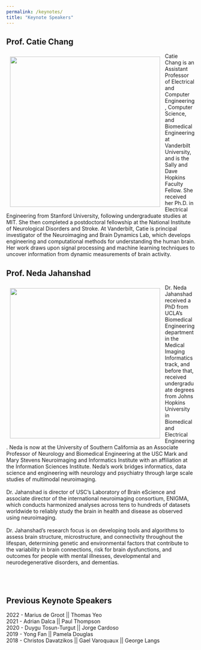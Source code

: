 ```yaml
---
permalink: /keynotes/
title: "Keynote Speakers"
---
```

## Prof. Catie Chang
<img align="left" src="https://mlcnworkshop.github.io/images/chang.jpg" width="400 px" style="padding: 10px">Catie Chang is an Assistant Professor of Electrical and Computer Engineering, Computer Science, and Biomedical Engineering at Vanderbilt University, and is the Sally and Dave Hopkins Faculty Fellow. She received her Ph.D. in Electrical Engineering from Stanford University, following undergraduate studies at MIT. She then completed a postdoctoral fellowship at the National Institute of Neurological Disorders and Stroke. At Vanderbilt, Catie is principal investigator of the Neuroimaging and Brain Dynamics Lab, which develops engineering and computational methods for understanding the human brain. Her work draws upon signal processing and machine learning techniques to uncover information from dynamic measurements of brain activity.

## Prof. Neda Jahanshad
<img align="left" src="https://mlcnworkshop.github.io/images/neda.jpg" width="400 px" style="padding: 10px">
Dr. Neda Jahanshad received a PhD from UCLA’s Biomedical Engineering department in the Medical Imaging Informatics track, and before that, received undergraduate degrees from Johns Hopkins University in Biomedical and Electrical Engineering. Neda is now at the University of Southern California as an Associate Professor of Neurology and Biomedical Engineering at the USC Mark and Mary Stevens Neuroimaging and Informatics Institute with an affiliation at the Information Sciences Institute. Neda’s work bridges informatics, data science and engineering with neurology and psychiatry through large scale studies of multimodal neuroimaging. 
<br>
<br>
Dr. Jahanshad is director of USC’s Laboratory of Brain eScience and associate director of the international neuroimaging consortium, ENIGMA, which conducts harmonized analyses across tens to hundreds of datasets worldwide to reliably study the brain in health and disease as observed using neuroimaging. 
<br>
<br>
Dr. Jahanshad’s research focus is on developing tools and algorithms to assess brain structure, microstructure, and connectivity throughout the lifespan, determining genetic and environmental factors that contribute to the variability in brain connections, risk for brain dysfunctions, and outcomes for people with mental illnesses, developmental and neurodegenerative disorders, and dementias.
<br>
<br>
<br>
<br>


## Previous Keynote Speakers

2022 - Marius de Groot || Thomas Yeo
<br>
2021 - Adrian Dalca || Paul Thompson 
<br>
2020 - Duygu Tosun-Turgut || Jorge Cardoso 
<br>
2019 - Yong Fan || Pamela Douglas
<br>
2018 - Christos Davatzikos || Gael Varoquaux || George Langs
<br>
